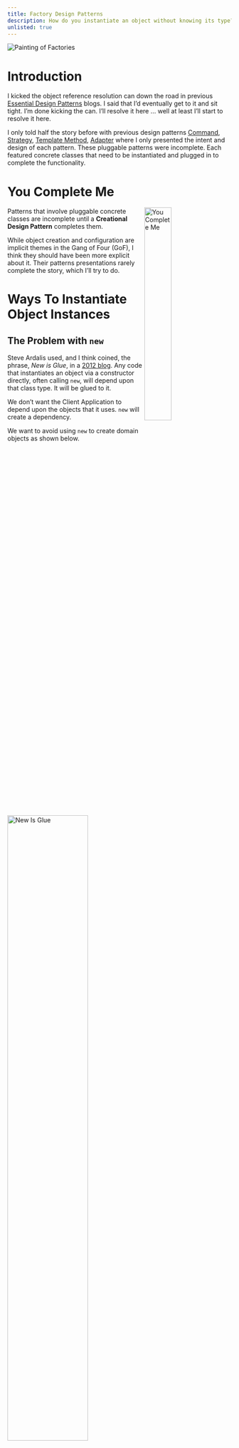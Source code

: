 ```yaml
---
title: Factory Design Patterns
description: How do you instantiate an object without knowing its type?
unlisted: true
---
```


![Painting of Factories](https://www.brooklineconnection.com/history/Facts/images/steelmills16.JPG)
 
# Introduction
I kicked the object reference resolution can down the road in previous [Essential Design Patterns](https://jhumelsine.github.io/2023/09/07/essential-design-patterns.html) blogs. I said that I’d eventually get to it and sit tight. I’m done kicking the can. I’ll resolve it here … well at least I’ll start to resolve it here.

I only told half the story before with previous design patterns [Command](https://jhumelsine.github.io/2023/09/18/command-design-pattern.html), [Strategy](https://jhumelsine.github.io/2023/09/21/strategy-design-pattern.html), [Template Method](https://jhumelsine.github.io/2023/09/26/template-method-design-pattern.html), [Adapter](https://jhumelsine.github.io/2023/09/29/adapter-design-pattern.html) where I only presented the intent and design of each pattern. These pluggable patterns were incomplete. Each featured concrete classes that need to be instantiated and plugged in to complete the functionality.

# You Complete Me

<img src="https://4.bp.blogspot.com/-6tlhDrIj6TE/UGtw50LZijI/AAAAAAAAIhg/ByTYV1Ll6nM/w1200-h630-p-k-no-nu/you-complete-me.png" alt="You Complete Me" width = "35%" align="right" style="padding-right: 20px;">

Patterns that involve pluggable concrete classes are incomplete until a **Creational Design Pattern** completes them.

While object creation and configuration are implicit themes in the Gang of Four (GoF), I think they should have been more explicit about it. Their patterns presentations rarely complete the story, which I’ll try to do.

# Ways To Instantiate Object Instances

## The Problem with `new`
Steve Ardalis used, and I think coined, the phrase, _New is Glue_, in a [2012 blog](https://ardalis.com/new-is-glue/). Any code that instantiates an object via a constructor directly, often calling `new`, will depend upon that class type. It will be glued to it.

We don’t want the Client Application to depend upon the objects that it uses. `new` will create a dependency.

We want to avoid using `new` to create domain objects as shown below.

<img src="/assets/FactoryNewIsGlue.png" alt="New Is Glue" width = "60%" align="center" style="padding-right: 20px;">

Using `new` is usually fine for utilities, such as:
```java
String name = new String()
```
The GoF addressed this conceptually with their first design principle: [Program to an interface, not an implementation](https://jhumelsine.github.io/2023/09/06/design-pattern-principles.html#program-to-an-interface-not-an-implementation). This principle states that the code should depend upon interfaces and not specific classes. But it doesn’t state how references to interfaces are resolved.

A naive approach could look like this, where the Client Application declares the reference as an interface, but it’s still calling `new` to instantiate the reference.

<img src="/assets/FactoryInterfaceOnly.png" alt="Programming to Interface but calling new()" width = "60%" align="center" style="padding-right: 20px;">

The GoF continued their interface theme with their Creational Design Patterns, which complete the story for most design patterns when paired together. The Creational Design Patterns instantiate objects without the Client Application having direct knowledge of the class type for the instantiated object. The GoF were obsessed with encapsulating class type within a Creational Design Patterns so that the Client Application would not know the type.

## Resolving Object References Without Calling `new` Directly
We have a bit of a paradox. We need to resolve references to interfaces without direct knowledge of the class type, but the only way to instantiate an object is via a constructor which requires direct knowledge of the class type. We can resolve this paradox with a little indirection. I can think of several ways to resolve an object reference without the Client Application calling `new` directly. The constructor is still invoked via `new` but never by the Client Application.

## Factories
Static methods are associated with classes, not objects. Therefore, static methods can be invoked from the class without an object. Static method invocation is a technique favorited by the GoF in their Creational Design Patterns. It generally takes two forms:
* Factory Method
* Factory Class

### Factory Method
Here’s an example of Factory Method. The Client Application calls the static `acquire(Kind)` method, which returns a `MyInterface` object. `Kind` refers to the type of class that the Client Application may desire. Notice that `acquire(Kind)` can return a class instance of `MyClassA` and `MyClassB` for `Kind` `A` and `B` respectively. While the Client Application does know `Kind` it does not know `MyClassA` or `MyClassB`. `MyInterfaceFactory` could return any class for `A` or `B` as long as those classes extend `MyInterface`.

<img src="/assets/FactoryMethod.png" alt="Factory Method" width = "90%" align="center" style="padding-right: 20px;">
 
### Factory Class
Factory Class is like Factory Method. The main difference is that the `MyInterfaceFactory` is not part of the `MyInterface` hierarchy. Notice that nothing changes from the Client Application’s point of view.
The GoF tend to feature the Factory Method technique, but I prefer the Factory Class technique. While it’s still a matter of personal choice, I prefer Factory Class over Factory Method, because:
* Java doesn’t support multiple inheritance, I don’t want to introduce a base class solely for the purpose of instantiating descendnt objects.
* I prefer the separation of concerns with this design. The interface contract and its concrete implementations are separate from the mechanism that creates the object instances.

<img src="/assets/FactoryClass.png" alt="Factory Class" width = "90%" align="center" style="padding-right: 20px;">
 
## Abstract Factory
Abstract Factory is the first one you encounter in detail when reading the GoF book. It’s a bit overwhelming as the first pattern encountered. I’ve presented it here as a modification to the Factory Class:
* `MyInterfaceFactory` is a new element. It’s an interface that defines a contract for creating an instance of `MyInterface`.
* Client Application is a little different. It doesn’t access a static class method. It accesses `acquire(Kind)` via a reference to `interfaceFactory`. And I’m going to kick the resolution can of `interfaceFactory` down the road once more. Its resolution will be in the next blog.
* The <virtual> creation line from `MyInterfaceFactory` to `MyInterface` is only to highlight that as far as the Client Application is concerned, `MyInterfaceFactory` created `MyInterface`, but it is actually created by `MyInterfaceFactoryImpl`.
* The curved line is not an implementation detail. It defines an architectural/design boundary. All the business logic abstraction resides above the line. All dependency details reside below the line. This gives us great freedom in plugging in different factory implementations for different needs, such as production dependencies or test double dependencies.

<img src="/assets/AbstractFactory.png" alt="Abstract Factory" width = "90%" align="center" style="padding-right: 20px;">
 
NOTE: The above diagram is inspired by a diagram in Bob Martin’s Clean Architecture book. I’ve basically added a bit more detail:
<img src="https://i.stack.imgur.com/RUJt2.png" alt="Bob Martin's Abstract Factory" width = "70%" align="center" style="padding-right: 20px;">
 
## Object Cloning
The previous creational patterns required knowledge of the concrete classes, because `new` was called within the pattern mechanism itself. This cloning mechanism is a little different in that it creates an object instance from another object instance:
* `MyInterface` declares the `acquire()` method. This creational pattern requires a method in the contract interface.
* Each concrete class must implement `acquire()`. `MyClass` creates and returns an instance of itself. At one time, I had used a copy-constructor for this technique. Then I realized that the application only needed another object instance. It didn’t need a copy. The default constructor worked fine.
* If constructor attributes are required, then they can be added to `acquire()` as needed.
* While `new` appears in the diagram, it only appears in the class from which it is called. In this example, it’s contained completely within the definition in `MyClass` itself. The class type knowledge is only known within itself. It’s not known in the rest of the technique.
* `MyClass` isn’t really part of this creation mechanism, but it’s a critical supporting player. The mechanism needs an object from which its `acquire()` method can be called. It still doesn’t eliminate `new`. It just moves it to a different location, which is completely outside of the mechanism itself. It doesn’t care how the object is created. It only needs an object to exist and be accessible. And that object can be instantiated from any class type as long as it implements `MyInterface`.

<img src="/assets/FactoryCopy.png" alt="Object Cloning" width = "70%" align="center" style="padding-right: 20px;">

# Gang Of Four Creational Design Pattern Inventory
The GoF Creational Design Patterns used the techniques listed above. In some cases, their patterns are mostly identical to the above, but they often provide additional features or context. I’ll list them with brief descriptions. See the references section below for more resources for specific Creational Design Patterns.

## Factory Method
The GoF Factory Method is so close to what I described above that I don’t need to provide any additional context.

## Singleton
Singleton ensures that only one instance of the class is ever created. It’s quite possibly the most overly used and incorrectly used design pattern. The GoF’s implementation is not thread safe. Singletons should not contain state unless that state applies to all Client Applications globally.

There are legitimate uses for Singleton. Just make sure you only use it for those reasons.

## Flyweight/Multiton
Flyweight is not listed as a Creational Design Pattern by the GoF. It’s in the Structural Patterns group. It’s similar to Singleton in that it ensures a single object instance, but it does so based upon a unique key. There can be more than one instance of a class, but there can only be one instance for each unique key. This is why it’s also known as Multiton, which is a play on words with Singleton.

## Object Pool
Object Pool is not in the GoF inventory. With an Object Pool, the number of possible Objects for a class is fixed. An Object Pool is usually used for classes where creation of the class is resource intensive. A Thread Pool is a type of Object Pool.

Object Pool has several additional considerations:
* An object in the pool needs to be sanitized before it can be reused.
* A policy is required when there’s a request for an object and all existing objects are being used. Possible policies include:
    * Block Waiting
    * Callback notification availability
    * Unavailable resource exception
    * Expanding the pool

## Abstract Factory
The GoF Abstract Factory is close to what I described above, but Abstract Factory descriptions usually focus upon the ability create consistent instances of interface family types. That is, they help ensure a consistent set of objects when several interfaces need to interact consistently. For example, you wouldn't want one factory that returned a production objet another one that returned a test object to interact. Abstract Factory helps avoid that.

Abstract Factory is a Factory of Factory of Factory Methods.

## Prototype
Prototype uses the clone technique listed above. The GoF describe it with the method name `clone()`. I’m avoiding `clone()`, since `clone()` has additional connotations and baggage in Java.

When I’ve used Prototype, I’ve created a repository of breeder objects with key identifiers, such as a class name. The Prototype mechanism would acquire an object based upon a key name. If a breeder object with that key is found in the repository, then a newly object is created from the breeder and returned.

Prototype has the unique feature that it can return copies of any breeder object stored in the repository without knowing their class types.

## Builder
I don’t think I can describe Builder in a paragraph or two and give it justice. I’ll just state that it’s useful when you need to initialize and assemble a composite of objects rather than a single object instance.

Builder is the second design pattern in the GoF book. If Abstract Factory doesn’t confuse the casual reader, then Builder will. This is usually around the place where I put the book back on the shelf the first few times that I tried to read it.

# Creational Design Patterns Not Always Used In Isolation.
The creation techniques and the creational design patterns can be used in combination. For example, in the Factory Method or Factory Class examples above, the statements for each `case` in the `switch` block called `new`. Each of these could be resolved with another creational design pattern. It might look something like this:
```java
public MyInterface acquire(Kind kind) throws NotFound {
    switch (kind) {
        case A: return MyClassA.acquire();
        case B: return MyClassB().acquire();
        default: throw new NotFound(kind);
    }
}
```

# Creational Design Pattern … Goofs?
I think the GoF goofed in at least two aspects of their Creational Design Pattern presentation.

## What Happened to Encapsulation?
The GoF were obsessed with encapsulation. Don’t let the Client Application know the class type. Then they feature method names for each Creational Design Pattern that suggests the creation mechanism:
* Factory Method and Abstract Factory feature `create()` or `make()`
* Singleton features `instance()` or `getInstance()`
* Builder features `construct()`
* Prototype features `clone()`

Using method names that indicate creation mechanism breaks encapsulation. Let’s consider the Client Application. Its main concern is acquiring a method. It doesn’t care about the creation mechanism. That’s why I used `acquire()` in all of my examples.

## Memory Leaks?
The GoF tend to use C++ for their creational design pattern examples, and this is C++ from 1995.

I don’t recall any sample code where they delete any objects created via their design patterns. Some of their examples leak memory. I assume they assumed that developers would know enough to handle the memory management.

When I was a C++ developer, I’d pair `acquire()` with `release(object)` when I designed creational mechanisms. When the Client Application was done with an object, it would `release` it. The `release(object)` method would manage any cleanup that was needed. Keep in mind that Factory Method objects would be deleted. Object Pool objects would be cleaned and returned to the Pool. Singletons would not be affected. By adding `release`, the creation mechanism was also resonsible for any clean up. The only developer resonsibility was calling `release`.

I didn’t trust developers to always call `release(object)`. So I used [Resource Allocation Is Instantiation](https://en.wikipedia.org/wiki/Resource_acquisition_is_initialization) (RAII). A small wrapper class managed the object lifecycle. `acquire()` was called in the wrapper's constructor and `release(object)` was called in its destructor. I’d had come full circle and completely encapsulated the use of creational design patterns within an object whose lifecycle was traditional C++.

Java has garbage collection, so memory management isn’t as necessary, but it shouldn’t be ignored. I don’t think there’s a need for `release(object)` in Java, but Singleton and Flyweight/Multiton can leak memory. Once these objects are allocated, they are never released. [Weak references](https://www.baeldung.com/java-weak-reference) might be a way to ensure that their memory is recovered when no longer in use.

And Object Pool will always leak memory; although, a fixed amount of memory.

# References
Previous blogs tended to focus upon one design pattern. This one expanded into several. There are too many for individual references. However, most Creational Design Patterns references tend to be clustered. I'll present as many clusters as possible, from it should be relatively easy to find details for a specific design pattern.

There are many online resources with diagrams and implementations in different programming languages. Here are some free resources:

* [Wikipedia Creational Design Patterns](https://en.wikipedia.org/wiki/Software_design_pattern#Creational_patterns)
* [Source Making Creational Design Patterns](https://sourcemaking.com/design_patterns/creational_patterns)
* [Refactoring Guru Creational Design Patterns](https://refactoring.guru/design-patterns/creational-patterns)
* [DoFactory Creational Design Patterns](https://www.dofactory.com/net/design-patterns#creational)
* Project Management Institute doesn't have a Creational page. It only provides pages for three Creational patterns:
  * [Abstract Factory](https://www.pmi.org/disciplined-agile/the-design-patterns-repository/the-abstract-factory-pattern)
  * [Builder](https://www.pmi.org/disciplined-agile/the-design-patterns-repository/the-builder-pattern)
  * [Singleton](https://www.pmi.org/disciplined-agile/the-design-patterns-repository/the-singleton-pattern)
* and for more Google [Creational Design Pattern](https://www.google.com/search?q=creational+design+patterns)

Here are some resources that can be purchased or are included in a subscription service:
* [Gang of Four Creational Design Patterns](https://learning.oreilly.com/library/view/design-patterns-elements/0201633612/ch03.html)
* Agile Principles, Patterns, and Practices in C#, Chapter 29 ([O'Reilly](https://learning.oreilly.com/library/view/agile-principles-patterns/0131857258/) and [Amazon](https://www.amazon.com/Agile-Principles-Patterns-Practices-C/dp/0131857258))
* Clean Code: Design Patterns, Episode 26 video ([Clean Coders](https://cleancoders.com/episode/clean-code-episode-26) and [O'Reilly](https://learning.oreilly.com/videos/clean-code-fundamentals/9780134661742/9780134661742-code_03_33_00/))
* Head First Design Patterns, Chapter 4 ([O'Reilly](https://learning.oreilly.com/library/view/head-first-design/9781492077992/ch04.html) and [Amazon](https://www.amazon.com/Head-First-Design-Patterns-Object-Oriented-ebook/dp/B08P3X99QP))
